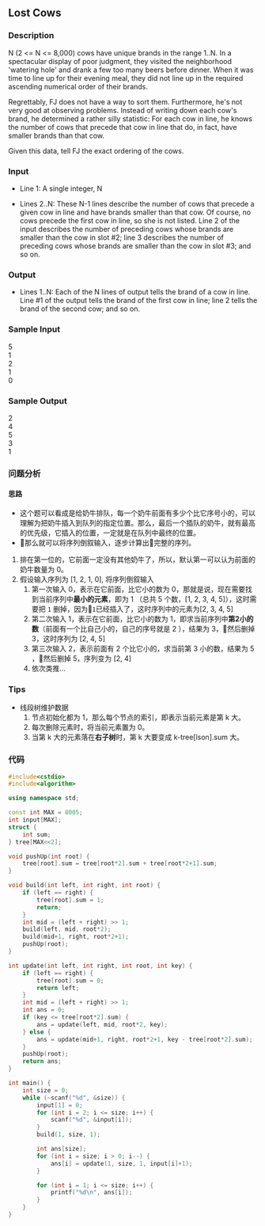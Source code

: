 ## Lost Cows

### Description
N (2 <= N <= 8,000) cows have unique brands in the range 1..N. In a spectacular display of poor judgment, they visited the neighborhood 'watering hole' and drank a few too many beers before dinner. When it was time to line up for their evening meal, they did not line up in the required ascending numerical order of their brands. 

Regrettably, FJ does not have a way to sort them. Furthermore, he's not very good at observing problems. Instead of writing down each cow's brand, he determined a rather silly statistic: For each cow in line, he knows the number of cows that precede that cow in line that do, in fact, have smaller brands than that cow. 

Given this data, tell FJ the exact ordering of the cows.

### Input
* Line 1: A single integer, N 

* Lines 2..N: These N-1 lines describe the number of cows that precede a given cow in line and have brands smaller than that cow. Of course, no cows precede the first cow in line, so she is not listed. Line 2 of the input describes the number of preceding cows whose brands are smaller than the cow in slot #2; line 3 describes the number of preceding cows whose brands are smaller than the cow in slot #3; and so on.

### Output
* Lines 1..N: Each of the N lines of output tells the brand of a cow in line. Line #1 of the output tells the brand of the first cow in line; line 2 tells the brand of the second cow; and so on.

### Sample Input
5  
1  
2  
1  
0  

### Sample Output
2  
4  
5  
3  
1  

### 问题分析
#### 思路
* 这个题可以看成是给奶牛排队，每一个奶牛前面有多少个比它序号小的，可以理解为把奶牛插入到队列的指定位置。那么，最后一个插队的奶牛，就有最高的优先级，它插入的位置，一定就是在队列中最终的位置。
* 那么就可以将序列倒叙输入，逐步计算出完整的序列。

1. 排在第一位的，它前面一定没有其他奶牛了，所以，默认第一可以认为前面的奶牛数量为 0。
1. 假设输入序列为 [1, 2, 1, 0], 将序列倒叙输入
    1. 第一次输入 0，表示在它前面，比它小的数为 0，那就是说，现在需要找到当前序列中**最小的元素**，即为 1 （总共 5 个数，[1, 2, 3, 4, 5]），这时需要把 `1` 删掉，因为`1`已经插入了，这时序列中的元素为[2, 3, 4, 5]
    1. 第二次输入 1，表示在它前面，比它小的数为 1，即求当前序列中**第2小的数**（前面有一个比自己小的，自己的序号就是 2 ），结果为 3，然后删掉 3，这时序列为 [2, 4, 5]
    1. 第三次输入 2，表示前面有 2 个比它小的，求当前第 3 小的数，结果为 5 ，然后删掉 5，序列变为 [2, 4]
    1. 依次类推...

### Tips
* 线段树维护数据
    1. 节点初始化都为 1，那么每个节点的索引，即表示当前元素是第 k 大。
    1. 每次删除元素时，将当前元素置为 0。
    1. 当第 k 大的元素落在**右子树**时，第 k 大要变成 k-tree[lson].sum 大。

### 代码
```cpp
#include<cstdio>
#include<algorithm>

using namespace std;

const int MAX = 8005;
int input[MAX];
struct {
    int sum;
} tree[MAX<<2];

void pushUp(int root) {
    tree[root].sum = tree[root*2].sum + tree[root*2+1].sum;
}

void build(int left, int right, int root) {
    if (left == right) {
        tree[root].sum = 1;
        return;
    }
    int mid = (left + right) >> 1;
    build(left, mid, root*2);
    build(mid+1, right, root*2+1);
    pushUp(root);
}

int update(int left, int right, int root, int key) {
    if (left == right) {
        tree[root].sum = 0;
        return left;
    }
    int mid = (left + right) >> 1;
    int ans = 0;
    if (key <= tree[root*2].sum) {
        ans = update(left, mid, root*2, key);
    } else {
        ans = update(mid+1, right, root*2+1, key - tree[root*2].sum);
    }
    pushUp(root);
    return ans;
}

int main() {
    int size = 0;
    while (~scanf("%d", &size)) {
        input[1] = 0;
        for (int i = 2; i <= size; i++) {
            scanf("%d", &input[i]);
        }
        build(1, size, 1);

        int ans[size];
        for (int i = size; i > 0; i--) {
            ans[i] = update(1, size, 1, input[i]+1);
        }

        for (int i = 1; i <= size; i++) {
            printf("%d\n", ans[i]);
        }
    }
}
```